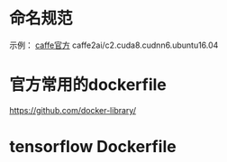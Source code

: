 


# 命名规范

示例：
[caffe官方](https://hub.docker.com/r/caffe2ai/caffe2/)
caffe2ai/c2.cuda8.cudnn6.ubuntu16.04


# 官方常用的dockerfile

https://github.com/docker-library/


# tensorflow Dockerfile



#

